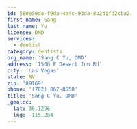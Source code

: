 ```yaml
---
id: 580e50da-f9da-4a4c-93da-8b241fd2cba2
first_name: Sang
last_name: Yu
license: DMD
services:
  - dentist
category: dentists
org_name: 'Sang C Yu, DMD'
address: '1500 E Desert Inn Rd'
city: 'Las Vegas'
state: NV
zip: '89169'
phone: '(702) 862-8550'
title: 'Sang C Yu, DMD'
_geoloc:
  lat: 36.1296
  lng: -115.284
---
```


